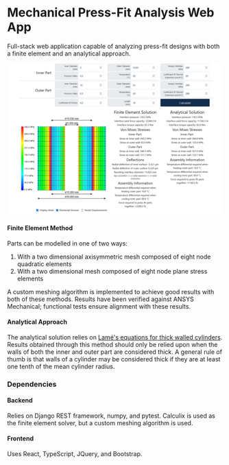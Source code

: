 # Mechanical Press-Fit Analysis Web App

Full-stack web application capable of analyzing press-fit designs with both a finite element and an analytical approach.

![UI Overview](https://raw.githubusercontent.com/slehmann1/PressFits/master/SupportingInfo/UIOverview.PNG)

#### Finite Element Method

Parts can be modelled in one of two ways:

1.  With a two dimensional axisymmetric mesh composed of eight node quadratic elements
2.  With a two dimensional mesh composed of eight node plane stress elements

A custom meshing algorithm is implemented to achieve good results with both of these methods. Results have been verified against ANSYS Mechanical; functional tests ensure alignment with these results.

#### Analytical Approach

The analytical solution relies on [Lamé's equations for thick walled cylinders](https://courses.washington.edu/me354a/Thick%20Walled%20Cylinders.pdf). Results obtained through this method should only be relied upon when the walls of both the inner and outer part are considered thick. A general rule of thumb is that walls of a cylinder may be considered thick if they are at least one tenth of the mean cylinder radius.

### Dependencies

#### Backend

Relies on Django REST framework, numpy, and pytest.
Calculix is used as the finite element solver, but a custom meshing algorithm is used.

#### Frontend

Uses React, TypeScript, JQuery, and Bootstrap.

